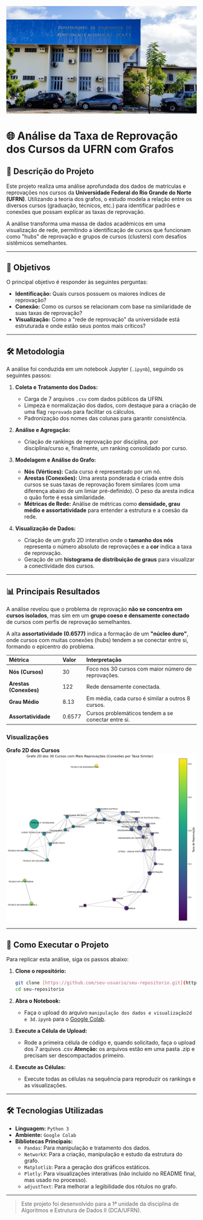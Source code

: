 ![DCA](Imagens/img.jpg)
# 🌐 Análise da Taxa de Reprovação dos Cursos da UFRN com Grafos

## 📝 Descrição do Projeto

Este projeto realiza uma análise aprofundada dos dados de matrículas e reprovações nos cursos da **Universidade Federal do Rio Grande do Norte (UFRN)**. Utilizando a teoria dos grafos, o estudo modela a relação entre os diversos cursos (graduação, técnicos, etc.) para identificar padrões e conexões que possam explicar as taxas de reprovação.

A análise transforma uma massa de dados acadêmicos em uma visualização de rede, permitindo a identificação de cursos que funcionam como "hubs" de reprovação e grupos de cursos (clusters) com desafios sistêmicos semelhantes.

---

## 🎯 Objetivos

O principal objetivo é responder às seguintes perguntas:

* **Identificação:** Quais cursos possuem os maiores índices de reprovação?
* **Conexão:** Como os cursos se relacionam com base na similaridade de suas taxas de reprovação?
* **Visualização:** Como a "rede de reprovação" da universidade está estruturada e onde estão seus pontos mais críticos?

---

## 🛠️ Metodologia

A análise foi conduzida em um notebook Jupyter (`.ipynb`), seguindo os seguintes passos:

1.  **Coleta e Tratamento dos Dados:**
    * Carga de 7 arquivos `.csv` com dados públicos da UFRN.
    * Limpeza e normalização dos dados, com destaque para a criação de uma flag `reprovado` para facilitar os cálculos.
    * Padronização dos nomes das colunas para garantir consistência.

2.  **Análise e Agregação:**
    * Criação de rankings de reprovação por disciplina, por disciplina/curso e, finalmente, um ranking consolidado por curso.

3.  **Modelagem e Análise do Grafo:**
    * **Nós (Vértices):** Cada curso é representado por um nó.
    * **Arestas (Conexões):** Uma aresta ponderada é criada entre dois cursos se suas taxas de reprovação forem similares (com uma diferença abaixo de um limiar pré-definido). O peso da aresta indica o quão forte é essa similaridade.
    * **Métricas de Rede:** Análise de métricas como **densidade, grau médio e assortatividade** para entender a estrutura e a coesão da rede.

4.  **Visualização de Dados:**
    * Criação de um grafo 2D interativo onde o **tamanho dos nós** representa o número absoluto de reprovações e a **cor** indica a taxa de reprovação.
    * Geração de um **histograma de distribuição de graus** para visualizar a conectividade dos cursos.

---

## 📊 Principais Resultados

A análise revelou que o problema de reprovação **não se concentra em cursos isolados**, mas sim em um **grupo coeso e densamente conectado** de cursos com perfis de reprovação semelhantes.

A alta **assortatividade (0.6577)** indica a formação de um **"núcleo duro"**, onde cursos com muitas conexões (hubs) tendem a se conectar entre si, formando o epicentro do problema.

| Métrica | Valor | Interpretação |
| :--- | :--- | :--- |
| **Nós (Cursos)** | 30 | Foco nos 30 cursos com maior número de reprovações. |
| **Arestas (Conexões)**| 122 | Rede densamente conectada. |
| **Grau Médio** | 8.13 | Em média, cada curso é similar a outros 8 cursos. |
| **Assortatividade** | 0.6577 | Cursos problemáticos tendem a se conectar entre si. |

### Visualizações

**Grafo 2D dos Cursos**
![Grafo de Cursos](Imagens/grafo2d.png)

---

## 🚀 Como Executar o Projeto

Para replicar esta análise, siga os passos abaixo:

1.  **Clone o repositório:**
    ```bash
    git clone [https://github.com/seu-usuario/seu-repositorio.git](https://github.com/seu-usuario/seu-repositorio.git)
    cd seu-repositorio
    ```

2.  **Abra o Notebook:**
    * Faça o upload do arquivo `manipulação dos dados e visualização2d e 3d.ipynb` para o [Google Colab](https://colab.research.google.com/).

3.  **Execute a Célula de Upload:**
    * Rode a primeira célula de código e, quando solicitado, faça o upload dos 7 arquivos .csv **Atenção:** os arquivos estão em uma pasta .zip e precisam ser descompactados primeiro.

4.  **Execute as Células:**
    * Execute todas as células na sequência para reproduzir os rankings e as visualizações.

---

## 🛠️ Tecnologias Utilizadas

* **Linguagem:** `Python 3`
* **Ambiente:** `Google Colab`
* **Bibliotecas Principais:**
    * `Pandas`: Para manipulação e tratamento dos dados.
    * `NetworkX`: Para a criação, manipulação e estudo da estrutura do grafo.
    * `Matplotlib`: Para a geração dos gráficos estáticos.
    * `Plotly`: Para visualizações interativas (não incluído no README final, mas usado no processo).
    * `adjustText`: Para melhorar a legibilidade dos rótulos no grafo.

---

> Este projeto foi desenvolvido para a 1ª unidade da disciplina de Algoritmos e Estrutura de Dados II (DCA/UFRN).
